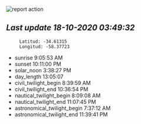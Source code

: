 ![report action](https://github.com/matiasz8/actions-for-reports/workflows/report%20action/badge.svg?branch=develop) 


## *****Last update 18-10-2020 03:49:32*****



		 Latitud: -34.61315
		 Longitud: -58.37723

 - sunrise 	 9:05:53 AM
 - sunset 	 10:11:00 PM
 - solar_noon 	 3:38:27 PM
 - day_length 	 13:05:07
 - civil_twilight_begin 	 8:39:59 AM
 - civil_twilight_end 	 10:36:54 PM
 - nautical_twilight_begin 	 8:09:08 AM
 - nautical_twilight_end 	 11:07:45 PM
 - astronomical_twilight_begin 	 7:37:12 AM
 - astronomical_twilight_end 	 11:39:41 PM
